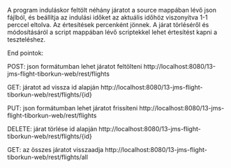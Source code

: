 A program induláskor feltölt néhány járatot a source mappában lévő json fájlból, és beállítja az indulási időket az aktuális időhöz viszonyítva 1-1 perccel eltolva.
Az értesítések percenként jönnek.
A járat törléséről és módosításáról a script mappában lévő scriptekkel lehet értesítést kapni a teszteléshez.

End pointok:

POST: json formátumban lehet járatot feltölteni
http://localhost:8080/13-jms-flight-tiborkun-web/rest/flights

GET: járatot ad vissza id alapján
http://localhost:8080/13-jms-flight-tiborkun-web/rest/flights/{id}

PUT: json formátumban lehet járatot frissíteni
http://localhost:8080/13-jms-flight-tiborkun-web/rest/flights

DELETE: járat törlése id alapján
http://localhost:8080/13-jms-flight-tiborkun-web/rest/flights/{id}

GET: az összes járatot visszaadja
http://localhost:8080/13-jms-flight-tiborkun-web/rest/flights/all


